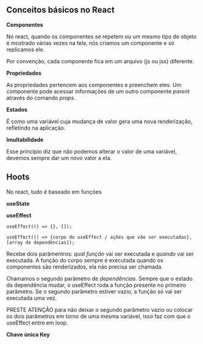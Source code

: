 Conceitos básicos no React
---

**Componentes**

No react, quando os componentes se repetem ou um mesmo tipo de objeto é mostrado várias vezes na tela, nós criamos um componente e só replicamos ele.

Por convenção, cada componente fica em um arquivo (js ou jsx) diferente.

**Propriedades**

As propriedades pertencem aos componentes e preenchem eles. Um componente pode acessar informações de um outro componente *parent* através do comando *props*.

**Estados**

É como uma variável cuja mudança de valor gera uma nova renderização, refletindo na aplicação.

**Imultabilidade**

Esse princípio diz que não podemos alterar o valor de uma variável, devemos sempre dar um novo valor a ela.

Hoots
---

No react, tudo é baseado em funções

**useState**

**useEffect**

`useEffect(() => {}, []);`

`useEffect(() => {corpo do useEffect / ações que vão ser executadas}, [array de dependências]);`

Recebe dois parâmentros: *qual função* vai ser executada e *quando* vai ser executada. A função do corpo sempre é executada quando os componentes são renderizados, ela não precisa ser chamada.

Chamamos o segundo parâmetro de *dependências*. Sempre que o estado da dependência mudar, o useEffect roda a função presente no primeiro parâmetro. Se o segundo parâmetro estiver vazio, a função só vai ser executada uma vez.

PRESTE ATENÇÃO para não deixar o segundo parâmetro vazio ou colocar os dois parâmetros em torno de uma mesma variável, isso faz com que o useEffect entre em loop.

**Chave única Key**
